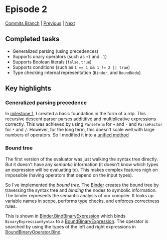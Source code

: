 # Episode 2

[Commits Branch](https://github.com/IsmailAkram/kusanagi/commits/milestone2-unary-operators) |
[Previous](milestone-01.md) |
[Next]()

## Completed tasks

* Generalized parsing (using precedences)
* Supports unary operators (such as `+1` and `-1`)
* Supports Boolean literals (`false`, `true`)
* Supports conditions (such as `1 == 1 && 1 != 2 || true`)
* Type checking internal representation (`Binder`, and `BoundNode`)

## Key highlights

### Generalized parsing precedence

In [milestone 1](milestone-01.md), I created a basic foundation in the form of a rdp.  This recursive descent parser parses addititive and multiplicative expressions correctly. This was achieved by using `ParseTerm` for `+` and `-` and `ParseFactor` for `*` and `/`.
However, for the long term, this doesn't scale well with large numbers of operators. So I modified it into a [unified method][precedence-parsing]

[precedence-parsing]: https://github.com/IsmailAkram/kusanagi/blob/milestone2-unary-operators/kc/Code_Analysis/Syntax/Parser.cs#L94-L121

### Bound tree

The first version of the evaluator was just walking the syntax tree directly. 
But it doesn't have any *semantic* information (it doesn't
know which types an expression will be evaluating to). This makes complex features nigh on impossible (having operators that
depend on the input types).

So I've implemented the *bound tree*. The [Binder][binder] creates the bound tree
by traversing the syntax tree and *binding* the nodes to symbolic information.
The binder represents the semantic analysis of
our compiler. It looks up variable names in scope,
performs type checks, and enforces correctness rules.

This is shown in [Binder.BindBinaryExpression][bind-binary] which
binds `BinaryExpressionSyntax` to a [BoundBinaryExpression][bound-binary]. The
operator is searched by using the types of the left and right expressions in
[BoundBinaryOperator.Bind][bind-binary-op].

[binder]: https://github.com/IsmailAkram/kusanagi/blob/milestone2-unary-operators/kc/Code_Analysis/Syntax/Binding/Binder.cs
[bind-binary]: https://github.com/IsmailAkram/kusanagi/blob/milestone2-unary-operators/kc/Code_Analysis/Syntax/Binding/Binder.cs#L48-L61
[bound-binary]: https://github.com/IsmailAkram/kusanagi/blob/milestone2-unary-operators/kc/Code_Analysis/Syntax/Binding/BoundBinaryExpression.cs#L5-L18
[bind-binary-op]: https://github.com/IsmailAkram/kusanagi/blob/milestone2-unary-operators/kc/Code_Analysis/Syntax/Binding/BoundBinaryOperator.cs#L52-L61
